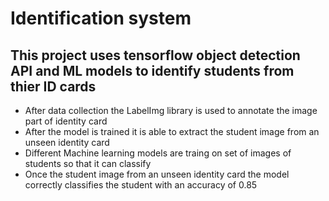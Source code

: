# Identification system

## This project uses tensorflow object detection API and ML models to identify students from thier ID cards

* After data collection the LabelImg library is used to annotate the image part of identity card
* After the model is trained it is able to extract the student image from an unseen identity card
* Different Machine learning models are traing on set of images of students so that it can classify
* Once the student image from an unseen identity card the model correctly classifies the student with an accuracy of 0.85
